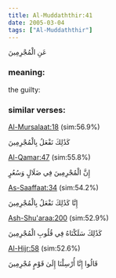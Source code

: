 ```yaml
---
title: Al-Muddaththir:41
date: 2005-03-04
tags: ["Al-Muddaththir"]
---
```

عَنِ الْمُجْرِمِينَ
### meaning: 
the guilty:
### similar verses: 

[Al-Mursalaat:18](/77/18) (sim:56.9%)

كَذَٰلِكَ نَفْعَلُ بِالْمُجْرِمِينَ

[Al-Qamar:47](/54/47) (sim:55.8%)

إِنَّ الْمُجْرِمِينَ فِي ضَلَالٍ وَسُعُرٍ

[As-Saaffaat:34](/37/34) (sim:54.2%)

إِنَّا كَذَٰلِكَ نَفْعَلُ بِالْمُجْرِمِينَ

[Ash-Shu'araa:200](/26/200) (sim:52.9%)

كَذَٰلِكَ سَلَكْنَاهُ فِي قُلُوبِ الْمُجْرِمِينَ

[Al-Hijr:58](/15/58) (sim:52.6%)

قَالُوا إِنَّا أُرْسِلْنَا إِلَىٰ قَوْمٍ مُجْرِمِينَ
